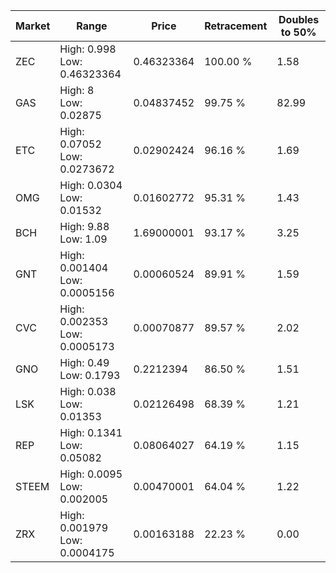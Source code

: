 | Market | Range | Price| Retracement | Doubles to 50% |
| --- | --- | --- | --- | --- |
| ZEC | High: 0.998<br />Low: 0.46323364 | 0.46323364 | 100.00 % | 1.58 |
| GAS | High: 8<br />Low: 0.02875 | 0.04837452 | 99.75 % | 82.99 |
| ETC | High: 0.07052<br />Low: 0.0273672 | 0.02902424 | 96.16 % | 1.69 |
| OMG | High: 0.0304<br />Low: 0.01532 | 0.01602772 | 95.31 % | 1.43 |
| BCH | High: 9.88<br />Low: 1.09 | 1.69000001 | 93.17 % | 3.25 |
| GNT | High: 0.001404<br />Low: 0.0005156 | 0.00060524 | 89.91 % | 1.59 |
| CVC | High: 0.002353<br />Low: 0.0005173 | 0.00070877 | 89.57 % | 2.02 |
| GNO | High: 0.49<br />Low: 0.1793 | 0.2212394 | 86.50 % | 1.51 |
| LSK | High: 0.038<br />Low: 0.01353 | 0.02126498 | 68.39 % | 1.21 |
| REP | High: 0.1341<br />Low: 0.05082 | 0.08064027 | 64.19 % | 1.15 |
| STEEM | High: 0.0095<br />Low: 0.002005 | 0.00470001 | 64.04 % | 1.22 |
| ZRX | High: 0.001979<br />Low: 0.0004175 | 0.00163188 | 22.23 % | 0.00 |
